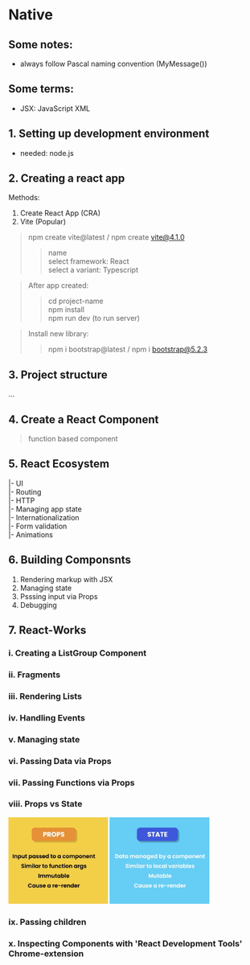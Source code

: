 # Native
## Some notes:  
- always follow Pascal naming convention (MyMessage())

## Some terms:  
- JSX: JavaScript XML  

## 1. Setting up development environment  
- needed: node.js  

## 2. Creating a react app  
Methods:  
1. Create React App (CRA)  
2. Vite (Popular)  
> npm create vite@latest / npm create vite@4.1.0  
>> name  
>> select framework: React  
>> select a variant: Typescript  

> After app created:  
>> cd project-name  
>> npm install  
>> npm run dev (to run server)  

> Install new library:  
>> npm i bootstrap@latest / npm i bootstrap@5.2.3  

## 3. Project structure
...

## 4. Create a React Component  
> function based component  

## 5. React Ecosystem  
|- UI  
|- Routing  
|- HTTP  
|- Managing app state  
|- Internationalization  
|- Form validation  
|- Animations  

## 6. Building Componsnts  
1. Rendering markup with JSX 
2. Managing state
3. Psssing input via Props
4. Debugging

## 7. React-Works
### i. Creating a ListGroup Component
### ii. Fragments
### iii. Rendering Lists
### iv. Handling Events
### v. Managing state
### vi. Passing Data via Props
### vii. Passing Functions via Props
### viii. Props vs State
<img src="forReadmeDoc/state_vs_props.png" alt="ECMAScript vs Javascript" width="400">  

### ix. Passing children
### x. Inspecting Components with 'React Development Tools' Chrome-extension
